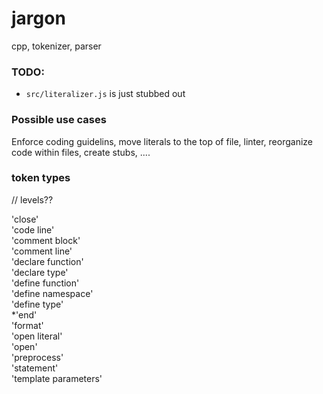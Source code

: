jargon
======

cpp, tokenizer, parser

### TODO:
- `src/literalizer.js` is just stubbed out

### Possible use cases
Enforce coding guidelins, move literals to the top of file, linter, reorganize code within files, create stubs, ....

### token types
// levels?? 

'close'  
'code line'  
'comment block'  
'comment line'  
'declare function'  
'declare type'  
'define function'  
'define namespace'  
'define type'  
*'end'  
'format'  
'open literal'  
'open'  
'preprocess'  
'statement'  
'template parameters'  